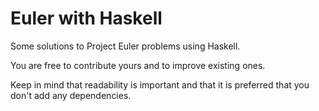 # Euler with Haskell

Some solutions to Project Euler problems using Haskell.

You are free to contribute yours and to improve existing ones.

Keep in mind that readability is important and that it is preferred that you
don't add any dependencies.
